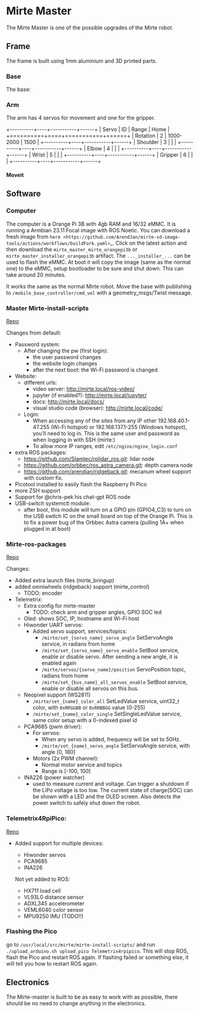 # Mirte Master


The Mirte Master is one of the possible upgrades of the Mirte robot.

<!-- .. plaatje -->

## Frame


The frame is built using 1mm aluminium and 3D printed parts. 
<!-- .. TODO: add partslist and 3D print files -->


### Base

The base:

<!-- .. plaatje -->


### Arm

The arm has 4 servos for movement and one for the gripper.

+----------+----+-----------+------+
| Servo    | ID | Range     | Home |
+==========+====+===========+======+
| Rotation | 2  | 1000-2000 | 1500 |
+----------+----+-----------+------+
| Shoulder | 3  |           |      |
+----------+----+-----------+------+
| Elbow    | 4  |           |      |
+----------+----+-----------+------+
| Wrist    | 5  |           |      |
+----------+----+-----------+------+
| Gripper  | 6  |           |      |
+----------+----+-----------+------+

#### Moveit


<!-- .. TODO: @mklomp -->


## Software


### Computer

The computer is a Orange Pi 3B with 4gb RAM and 16/32 eMMC. It is running a Armbian 23.11 Focal image with ROS Noetic. You can download a fresh image from `here <https://github.com/ArendJan/mirte-sd-image-tools/actions/workflows/buildFork.yaml>`_. Click on the latest action and then download the ```mirte_master_mirte_orangepi3b``` or ```mirte_master_installer_orangepi3b``` artifact. The ```..._installer_...``` can be used to flash the eMMC. At boot it will copy the image (same as the normal one) to the eMMC, setup bootloader to be sure and shut down. This can take around 20 minutes. 

It works the same as the normal Mirte robot. Move the base with publishing to ```/mobile_base_controller/cmd_vel``` with a geometry_msgs/Twist message. 

### Master Mirte-install-scripts
[Repo](https://github.com/ArendJan/mirte-install-scripts/tree/mirte-master2)

Changes from default:
- Password system:
  - After changing the pw (first login):
    - the user password changes
    - the website login changes
    - after the next boot: the Wi-Fi password is changed
- Website:
  - different urls:
    - video server: http://mirte.local/ros-video/
    - jupyter (if enabled?): http://mirte.local/jupyter/
    - docs: http://mirte.local/docs/
    - visual studio code (browser): http://mirte.local/code/
  - Login:
    - When accessing any of the sites from any IP other 192.168.40.1-47.255 (Wi-Fi hotspot) or 192.168.137.1-255 (Windows hotspot), you'll need to log in. This is the same user and password as when logging in with SSH (mirte:<your pw>)
    - To allow more IP ranges, edit ```/etc/nginx/nginx_login.conf``` 
- extra ROS packages:
  - https://github.com/Slamtec/rplidar_ros.git: lidar node
  - https://github.com/orbbec/ros_astra_camera.git: depth camera node
  - https://github.com/arendjan/ridgeback.git: mecanum wheel support with custom fix.
- Picotool installed to easily flash the Raspberry Pi Pico
- more ZSH support
- Support for @chris-pek his chat-gpt ROS node
- USB-switch systemctl module:
  - after boot, this module will turn on a GPIO pin (GPIO4_C3) to turn on the USB switch IC on the small board on top of the Orange Pi. This is to fix a power bug of the Orbbec Astra camera (pulling 1A+ when plugged in at boot)

### Mirte-ros-packages
[Repo](https://github.com/ArendJan/mirte-ros-packages/tree/mirte-master)

Changes:
- Added extra launch files (mirte_bringup)
- added omniwheels (ridgeback) support (mirte_control)
  - TODO: encoder
- Telemetrix:
  - Extra config for mirte-master
    - TODO: check arm and gripper angles, GPIO SOC led
  - Oled: shows SOC, IP, hostname and Wi-Fi host
  - Hiwonder UART servos:
    - Added servo support, services/topics:
      - ```/mirte/set_{servo_name}_servo_angle``` SetServoAngle service, in radians from home
      - ```/mirte/set_{servo_name}_servo_enable``` SetBool service, enable or disable servo. After sending a new angle, it is enabled again
      - ```/mirte/servos/{servo_name}/position``` ServoPosition topic, radians from home
      - ```/mirte/set_{bus_name}_all_servos_enable``` SetBool service, enable or disable all servos on this bus.
  - Neopixel support (WS2811)
    - ```/mirte/set_{name}_color_all``` SetLedValue service, uint32_t color, with ```0xRRGGBB``` or ```0xRRBBGG``` value (0-255)
    - ```/mirte/set_{name}_color_single``` SetSingleLedValue service, same color setup with a 0-indexed pixel id
  - PCA9685 (pwm driver):
    - For servos:
      - When any servo is added, frequency will be set to 50Hz. 
      - ```/mirte/set_{name}_servo_angle``` SetServoAngle service, with angle [0, 180]
    - Motors (2x PWM channel):
      - Normal motor service and topics
      - Range is [-100, 100]
  - INA226 (power watcher)
    - used to measure current and voltage. Can trigger a shutdown if the LiPo voltage is too low. The current state of charge(SOC) can be shown with a LED and the OLED screen.
      Also detects the power switch to safely shut down the robot.


### Telemetrix4RpiPico:
[Repo](https://github.com/ArendJan/Telemetrix4RpiPico/tree/modules2)
- Added support for multiple devices:
  - Hiwonder servos
  - PCA9685
  - INA226
  
  Not yet added to ROS:
  - HX711 load cell
  - VL93L0 distance sensor
  - ADXL345 accelerometer
  - VEML6040 color sensor
  - MPU9250 IMU (TODO!!)

### Flashing the Pico
go to ```/usr/local/src/mirte/mirte-install-scripts/``` and run ```./upload_arduino.sh upload_pico Telemetrix4rpipico```. This will stop ROS, flash the Pico and restart ROS again. If flashing failed or something else, it will tell you how to restart ROS again.

## Electronics
The Mirte-master is built to be as easy to work with as possible, there should be no need to change anything in the electronics.
